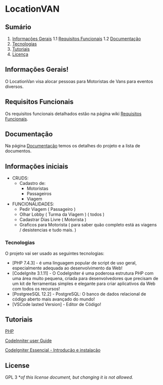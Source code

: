 # LocationVAN

## Sumário
1. [Informações Gerais](#general-info)
	1.1 [Requisitos Funcionais](#functional-requirements)
	1.2 [Documentação](#documentation)
2. [Tecnologias](#technologies)
3. [Tutoriais](#tutorials)
4. [Licença](#license)

## Informações Gerais!
O LocationVan visa alocar pessoas para Motoristas de Vans para eventos diversos.
## Requisitos Funcionais
Os requisitos funcionais detalhados estão na página wiki [Requisitos Funcionais](https://github.com/).
## Documentação
Na página [Documentação](https://github.com/) temos os detalhes do projeto e a lista de documentos.
## Informações iniciais
- CRUDS:
    - Cadastro de:
		- Motoristas
		- Passageiros
	    - Viagem
- FUNCIONALIDADES:
    - Pedir Viagem ( Passageiro )
    - Olhar Lobby ( Turma da Viagem ) ( todos )
    - Cadastrar Dias Livre ( Motorista ) 
    - Graficos para Motorista ( para saber quão completo está as viagens  / desistencias e tudo mais. )

### Tecnologias

O projeto vai ser usado as seguintes tecnologias:
* [PHP 7.4.3] - é uma linguagem popular de script de uso geral, especialmente adequada ao desenvolvimento da Web!
* [CodeIgnite 3.1.11] - O CodeIgniter é uma poderosa estrutura PHP com uma área muito pequena, criada para desenvolvedores que precisam de um kit de ferramentas simples e elegante para criar aplicativos da Web com todos os recursos!
* [PostgreeSQL 12.2] - PostgreSQL: O banco de dados relacional de código aberto mais avançado do mundo!
* [VSCode lasted Version] - Editor de Código!

## Tutoriais
[PHP](https://www.php.net/manual/pt_BR/intro-whatis.php) 

[CodeInniter user Guide](https://codeigniter.com/user_guide/index.html) 

[CodeIgniter Essencial - Introdução e instalação](https://www.youtube.com/playlist?list=PLInBAd9OZCzz2vtRFDwum0OyUmJg8UqDV) 
## License
GPL 3
**of this license document, but changing it is not allowed.*
